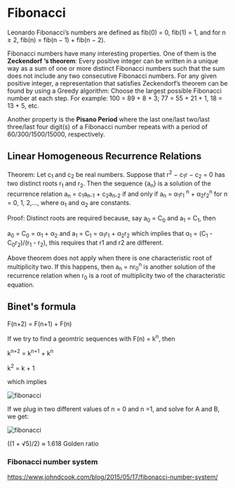 # Fibonacci

Leonardo Fibonacci’s numbers are defined as fib(0) = 0, fib(1) = 1, and for n ≥ 2, fib(n) =
fib(n − 1) + fib(n − 2).

Fibonacci numbers have many interesting properties. One of them is the **Zeckendorf ’s
theorem**: Every positive integer can be written in a unique way as a sum of one or more
distinct Fibonacci numbers such that the sum does not include any two consecutive Fibonacci
numbers. For any given positive integer, a representation that satisfies Zeckendorf’s theorem
can be found by using a Greedy algorithm: Choose the largest possible Fibonacci number at
each step. For example: 100 = 89 + 8 + 3; 77 = 55 + 21 + 1, 18 = 13 + 5, etc.

Another property is the **Pisano Period** where the last one/last two/last three/last four
digit(s) of a Fibonacci number repeats with a period of 60/300/1500/15000, respectively.

## Linear Homogeneous Recurrence Relations

Theorem: Let c<sub>1</sub> and c<sub>2</sub> be real numbers. Suppose that r<sup>2</sup> − c<sub>1</sub>r − c<sub>2</sub> = 0 has two distinct roots r<sub>1</sub>
and r<sub>2</sub>. Then the sequence {a<sub>n</sub>} is a solution of the recurrence relation a<sub>n</sub> = c<sub>1</sub>a<sub>n-1</sub> + c<sub>2</sub>a<sub>n-2</sub> if and only if a<sub>n</sub> = α<sub>1</sub>r<sub>1</sub>
<sup>n</sup> + α<sub>2</sub>r<sub>2</sub><sup>n</sup>
 for n = 0, 1, 2,..., where α<sub>1</sub> and α<sub>2</sub> are constants.

Proof:
Distinct roots are required because, say a<sub>0</sub> = C<sub>0</sub> and a<sub>1</sub> = C<sub>1</sub>, then

a<sub>0</sub> = C<sub>0</sub> = α<sub>1</sub> + α<sub>2</sub> and a<sub>1</sub> = C<sub>1</sub> = α<sub>1</sub>r<sub>1</sub> + α<sub>2</sub>r<sub>2</sub> which implies that α<sub>1</sub> = (C<sub>1</sub> - C<sub>0</sub>r<sub>2</sub>)/(r<sub>1</sub> - r<sub>2</sub>), this requires that r1 and r2 are different.

Above theorem does not apply when there is one characteristic root of multiplicity two. If this happens, then a<sub>n</sub> = nr<sub>0</sub><sup>n</sup>
 is another solution of the recurrence relation when r<sub>0</sub> is a root of multiplicity two of the characteristic equation.

## Binet's formula

F(n+2) = F(n+1) + F(n)

If we try to find a geomtric sequences with F(n) = k<sup>n</sup>, then

k<sup>n+2</sup> = k<sup>n+1</sup> + k<sup>n</sup>

k<sup>2</sup> = k + 1

which implies

![fibonacci](images/fibonacci_1.png)

If we plug in two different values of n = 0 and n =1, and solve for A and B, we get:

![fibonacci](images/fibonacci_2.png)

((1 + √5)/2) ≈ 1.618 Golden ratio

### Fibonacci number system

https://www.johndcook.com/blog/2015/05/17/fibonacci-number-system/
